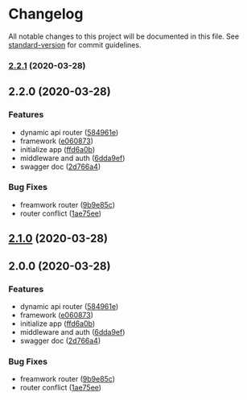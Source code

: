 # Changelog

All notable changes to this project will be documented in this file. See [standard-version](https://github.com/conventional-changelog/standard-version) for commit guidelines.

### [2.2.1](https://github.com/AlfieriChou/koa-galen/compare/v2.2.0...v2.2.1) (2020-03-28)

## 2.2.0 (2020-03-28)


### Features

* dynamic api router ([584961e](https://github.com/AlfieriChou/koa-galen/commit/584961e2e3c8051a2e454f43a66b568f597752db))
* framework ([e060873](https://github.com/AlfieriChou/koa-galen/commit/e060873573766761b3a468327ffa18cd614a6dd2))
* initialize app ([ffd6a0b](https://github.com/AlfieriChou/koa-galen/commit/ffd6a0bf0bd4412e2783ff2cf50d8d12166833ea))
* middleware and auth ([6dda9ef](https://github.com/AlfieriChou/koa-galen/commit/6dda9ef0bb5542338eb2079000c24efef5567cd7))
* swagger doc ([2d766a4](https://github.com/AlfieriChou/koa-galen/commit/2d766a4878bc79f32184b5f5b01d1992eb9d26bf))


### Bug Fixes

* freamwork router ([9b9e85c](https://github.com/AlfieriChou/koa-galen/commit/9b9e85c3e22b1795b552606c0431f3758edf7d9d))
* router conflict ([1ae75ee](https://github.com/AlfieriChou/koa-galen/commit/1ae75eeaf786059651cd551815cb50acecbce23b))

## [2.1.0](https://github.com/AlfieriChou/koa-galen/compare/v2.0.0...v2.1.0) (2020-03-28)

## 2.0.0 (2020-03-28)


### Features

* dynamic api router ([584961e](https://github.com/AlfieriChou/koa-galen/commit/584961e2e3c8051a2e454f43a66b568f597752db))
* framework ([e060873](https://github.com/AlfieriChou/koa-galen/commit/e060873573766761b3a468327ffa18cd614a6dd2))
* initialize app ([ffd6a0b](https://github.com/AlfieriChou/koa-galen/commit/ffd6a0bf0bd4412e2783ff2cf50d8d12166833ea))
* middleware and auth ([6dda9ef](https://github.com/AlfieriChou/koa-galen/commit/6dda9ef0bb5542338eb2079000c24efef5567cd7))
* swagger doc ([2d766a4](https://github.com/AlfieriChou/koa-galen/commit/2d766a4878bc79f32184b5f5b01d1992eb9d26bf))


### Bug Fixes

* freamwork router ([9b9e85c](https://github.com/AlfieriChou/koa-galen/commit/9b9e85c3e22b1795b552606c0431f3758edf7d9d))
* router conflict ([1ae75ee](https://github.com/AlfieriChou/koa-galen/commit/1ae75eeaf786059651cd551815cb50acecbce23b))
